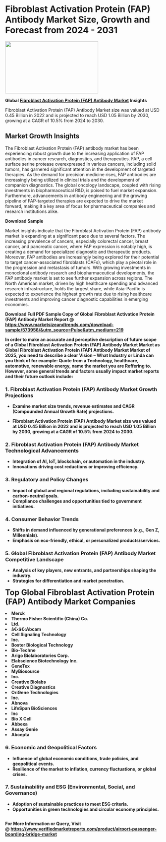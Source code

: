 <H1>Fibroblast Activation Protein (FAP) Antibody Market Size, Growth and Forecast from 2024 - 2031</H1><img class="aligncenter size-medium wp-image-584254" src="https://thirdeyenews.in/wp-content/uploads/2024/09/Global-Market-Research-300x168.jpeg" alt="" width="300" height="168" /><p><strong>Global&nbsp;<a href="https://www.marketsizeandtrends.com/download-sample/573956/&amp;utm_source=Pulse&amp;utm_medium=219">Fibroblast Activation Protein (FAP) Antibody Market</a> Insights</strong></p><p>Fibroblast Activation Protein (FAP) Antibody Market size was valued at USD 0.45 Billion in 2022 and is projected to reach USD 1.05 Billion by 2030, growing at a CAGR of 10.5% from 2024 to 2030.</p><p><h2>Market Growth Insights</h2> <p>The Fibroblast Activation Protein (FAP) antibody market has been experiencing robust growth due to the increasing application of FAP antibodies in cancer research, diagnostics, and therapeutics. FAP, a cell surface serine protease overexpressed in various cancers, including solid tumors, has garnered significant attention in the development of targeted therapies. As the demand for precision medicine rises, FAP antibodies are increasingly being utilized in clinical trials and the development of companion diagnostics. The global oncology landscape, coupled with rising investments in biopharmaceutical R&D, is poised to fuel market expansion. Furthermore, advancements in antibody engineering and the growing pipeline of FAP-targeted therapies are expected to drive the market forward, making it a key area of focus for pharmaceutical companies and research institutions alike.</p> <p><strong>Download Sample</strong></p> <p>Market insights indicate that the Fibroblast Activation Protein (FAP) antibody market is expanding at a significant pace due to several factors. The increasing prevalence of cancers, especially colorectal cancer, breast cancer, and pancreatic cancer, where FAP expression is notably high, is creating a demand for specialized diagnostic and therapeutic products. Moreover, FAP antibodies are increasingly being explored for their potential to target cancer-associated fibroblasts (CAFs), which play a pivotal role in the progression and metastasis of tumors. With growing investments in monoclonal antibody research and biopharmaceutical developments, the FAP antibody market is set to see further expansion across regions. The North American market, driven by high healthcare spending and advanced research infrastructure, holds the largest share, while Asia-Pacific is expected to experience the highest growth rate due to rising healthcare investments and improving cancer diagnostic capabilities in emerging economies.</p> <p><strong></p><p><span class=""><strong>Download Full PDF Sample Copy of Global Fibroblast Activation Protein (FAP) Antibody Market Report</strong> @ <a href="https://www.marketsizeandtrends.com/download-sample/573956/&amp;utm_source=Pulse&amp;utm_medium=219" target="_blank">https://www.marketsizeandtrends.com/download-sample/573956/&amp;utm_source=Pulse&amp;utm_medium=219</a></span></p><p>In order to make an accurate and perceptive description of future scope of a Global&nbsp;Fibroblast Activation Protein (FAP) Antibody Market Market as Global&nbsp;Fibroblast Activation Protein (FAP) Antibody Market Market of 2025, you need to describe a clear Vision &ndash; What Industry or Linda can you think of for example: Quote from a Technology, healthcare, automotive, renewable energy, name the market you are Reffering to. However, some general trends and factors usually impact market reports and their future outlook include:</p><h3>1.&nbsp;<strong>Fibroblast Activation Protein (FAP) Antibody Market Growth Projections</strong></h3><ul><li>Examine market size trends, revenue estimates and CAGR (Compounded Annual Growth Rate) projections.</li><li><p>Fibroblast Activation Protein (FAP) Antibody Market size was valued at USD 0.45 Billion in 2022 and is projected to reach USD 1.05 Billion by 2030, growing at a CAGR of 10.5% from 2024 to 2030.</p></li></ul><h3>2.&nbsp;<strong>Fibroblast Activation Protein (FAP) Antibody Market Technological Advancements</strong></h3><ul><li>Integration of AI, IoT, blockchain, or automation in the industry.</li><li>Innovations driving cost reductions or improving efficiency.</li></ul><h3>3.&nbsp;<strong>Regulatory and Policy Changes</strong></h3><ul><li>Impact of global and regional regulations, including sustainability and carbon-neutral goals.</li><li>Compliance challenges and opportunities tied to government initiatives.</li></ul><h3>4.&nbsp;<strong>Consumer Behavior Trends</strong></h3><ul><li>Shifts in demand influenced by generational preferences (e.g., Gen Z, Millennials).</li><li>Emphasis on eco-friendly, ethical, or personalized products/services.</li></ul><h3>5.&nbsp;<strong>Global Fibroblast Activation Protein (FAP) Antibody Market Competitive Landscape</strong></h3><ul><li>Analysis of key players, new entrants, and partnerships shaping the industry.</li><li>Strategies for differentiation and market penetration.</li></ul><p data-pm-slice="1 1 []"><span style="color: inherit; font-family: inherit; font-size: 25px;">Top Global Fibroblast Activation Protein (FAP) Antibody Market Companies</span></p><div class="" data-test-id=""><p><li>Merck</li><li> Thermo Fisher Scientific (China) Co.</li><li> Ltd.</li><li> â€‹â€‹Abcam</li><li> Cell Signaling Technology</li><li> Inc.</li><li> Boster Biological Technology</li><li> Bio-Techne</li><li> Arigo Biolaboratories Corp.</li><li> Elabscience Biotechnology Inc.</li><li> GeneTex</li><li> MyBiosource</li><li> Inc.</li><li> Creative Biolabs</li><li> Creative Diagnostics</li><li> OriGene Technologies</li><li> Inc.</li><li> Abnova</li><li> LifeSpan BioSciences</li><li> Inc</li><li> Bio X Cell</li><li> Abbexa</li><li> Assay Genie</li><li> Abcepta</li></p></div><h3>6.&nbsp;<strong>Economic and Geopolitical Factors</strong></h3><ul><li>Influence of global economic conditions, trade policies, and geopolitical events.</li><li>Resilience of the market to inflation, currency fluctuations, or global crises.</li></ul><h3>7.&nbsp;<strong>Sustainability and ESG (Environmental, Social, and Governance)</strong></h3><ul><li>Adoption of sustainable practices to meet ESG criteria.</li><li>Opportunities in green technologies and circular economy principles.</li></ul><h2><strong style="font-size: 14px;">For More Information or Query, Visit @&nbsp;</strong><a style="background-color: #ffffff; font-size: 14px;" href="https://www.marketsizeandtrends.com/report/fibroblast-activation-protein-fap-antibody-market/" target="_blank">https://www.verifiedmarketreports.com/product/airport-passenger-boarding-bridge-market</a></h2>
